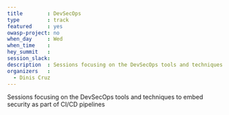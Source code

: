 ```yaml
---
title        : DevSecOps
type         : track
featured     : yes
owasp-project: no
when_day     : Wed
when_time    :
hey_summit   :
session_slack:
description  : Sessions focusing on the DevSecOps tools and techniques to embed security as part of CI/CD pipelines
organizers   :
  - Dinis Cruz
---
```

Sessions focusing on the DevSecOps tools and techniques to embed security as part of CI/CD pipelines

